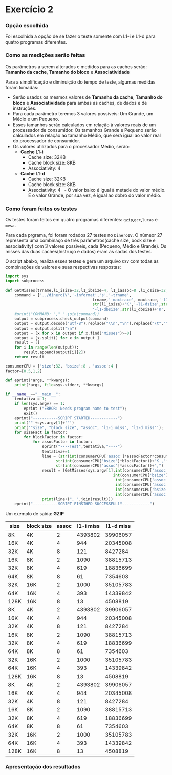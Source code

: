 # Exercício 2

### Opção escolhida
Foi escolhida a opção de se fazer o teste somente com L1-i e L1-d para quatro programas diferentes.

### Como as medições serão feitas
Os parâmetros a serem alterados e medidos para as caches serão: **Tamanho da cache**, **Tamanho do bloco** e **Associatividade**

Para a simplificação e diminuição do tempo de teste, algumas medidas foram tomadas:
- Serão usados os mesmos valores de **Tamanho da cache**, 
**Tamanho do bloco** e **Associatividade** para ambas as caches, de dados e de instruções.
- Para cada parâmetro teremos 3 valores possíveis: Um Grande, um Médio e um Pequeno.
- Esses tamanhos serão calculados em relação à valores reais de um processador de consumidor. Os tamanhos Grande e Pequeno serão calculados em relação ao tamanho Médio, que será igual ao valor real do processador de consumidor.
- Os valores utilizados para o processador Médio, serão:
  - **Cache L1-i**
    - Cache size: 32KB
    - Cache block size: 8KB
    - Associativity: 4
  - **Cache L1-d**
    - Cache size: 32KB
    - Cache block size: 8KB
    - Associativity: 4
   - O valor baixo é igual à metade do valor médio. E o valor Grande, por sua vez, é igual ao dobro do valor médio.
   
### Como foram feitos os testes
Os testes foram feitos em quatro programas diferentes: `gzip`,`gcc`,`lucas` e `mesa`.

Para cada prgrama, foi foram rodados 27 testes no `DineroIV`. O númeor 27 representa uma combinaço de três parâmetros(cache size, bock size e associativity) com 3 valores possíveis, cada (Pequeno, Médio e Grande). Os misses das duas caches(Instruço e dados) eram as sadas dos testes.

O script abaixo, realiza esses testes e gera um arquivo `CSV` com todas as combinações de valores e suas respectivas respostas:
```python
import sys
import subprocess

def GetMisses(trname,l1_isize=32,l1_ibsize=4, l1_iassoc=8 ,l1_dsize=32,l1_dbsize=4, l1_dassoc=8, maxtrace='20'):
    command = ['../dineroIV','-informat','s','-trname',
                                      trname,'-maxtrace', maxtrace,'-l1-isize',
                                      str(l1_isize)+'K','-l1-dsize',str(l1_dsize)+'K','-l1-ibsize',str(l1_ibsize)+'K',
                                      '-l1-dbsize',str(l1_dbsize)+'K','-l1-iassoc',str(l1_iassoc),'-l1-dassoc',str(l1_dassoc)]
    #print("COMMAND: "," ".join(command))
    output = subprocess.check_output(command)
    output = output.decode("utf-8").replace("\\n","\n").replace("\t","")
    output = output.split("\n")
    output = [x for x in output if x.find("Misses")>=0]
    output = [x.split() for x in output ]
    result = []
    for i in range(len(output)):
        result.append(output[i][2])
    return result

consumerCPU = {'size':32, 'bsize':8 , 'assoc':4 }
factor=[0.5,1,2]

def eprint(*args, **kwargs):
    print(*args, file=sys.stderr, **kwargs)

if __name__=="__main__":
    tentativa = 1;
    if len(sys.argv) == 1:
        eprint ("ERROR: Needs program name to test");
        exit()
    eprint("-----------SCRIPT STARTED------------")
    print('"'+sys.argv[1]+'"')
    print('"size", "block size", "assoc", "l1-i miss", "l1-d miss"');
    for sizeFact in factor:
        for blockFactor in factor:
            for assocFactor in factor:
                eprint("----Test",tentativa,"----")
                tentativa+=1
                line = (str(int(consumerCPU['assoc']*assocFactor*consumerCPU['bsize']*blockFactor))+"K ,"+
                      str(int(consumerCPU['bsize']*blockFactor))+"K ,"+
                      str(int(consumerCPU['assoc']*assocFactor))+",")
                result = (GetMisses(sys.argv[1],int(consumerCPU['assoc']*assocFactor*consumerCPU['bsize']*blockFactor),
                                               int(consumerCPU['bsize']*blockFactor),
                                                int(consumerCPU['assoc']*assocFactor),
                                                int(consumerCPU['assoc']*assocFactor*consumerCPU['bsize']*blockFactor),
                                                int(consumerCPU['bsize']*blockFactor),
                                                int(consumerCPU['assoc']*assocFactor), maxtrace='20'))
                print(line+(", ".join(result)))
    eprint("-----------SCRIPT FINSIHED SUCCESSFULlY------------")

```
Um exemplo de saída:
**GZIP**

| size     | block size | assoc | l1-i miss | l1-d miss |
|----------|------------|-------|-----------|-----------|
| 8K       | 4K         | 2     | 4393802   | 39906057  |
| 16K      | 4K         | 4     | 944       | 20345008  |
| 32K      | 4K         | 8     | 121       | 8427284   |
| 16K      | 8K         | 2     | 1090      | 38815713  |
| 32K      | 8K         | 4     | 619       | 18836699  |
| 64K      | 8K         | 8     | 61        | 7354603   |
| 32K      | 16K        | 2     | 1000      | 35105783  |
| 64K      | 16K        | 4     | 393       | 14339842  |
| 128K     | 16K        | 8     | 13        | 4508819   |
| 8K       | 4K         | 2     | 4393802   | 39906057  |
| 16K      | 4K         | 4     | 944       | 20345008  |
| 32K      | 4K         | 8     | 121       | 8427284   |
| 16K      | 8K         | 2     | 1090      | 38815713  |
| 32K      | 8K         | 4     | 619       | 18836699  |
| 64K      | 8K         | 8     | 61        | 7354603   |
| 32K      | 16K        | 2     | 1000      | 35105783  |
| 64K      | 16K        | 4     | 393       | 14339842  |
| 128K     | 16K        | 8     | 13        | 4508819   |
| 8K       | 4K         | 2     | 4393802   | 39906057  |
| 16K      | 4K         | 4     | 944       | 20345008  |
| 32K      | 4K         | 8     | 121       | 8427284   |
| 16K      | 8K         | 2     | 1090      | 38815713  |
| 32K      | 8K         | 4     | 619       | 18836699  |
| 64K      | 8K         | 8     | 61        | 7354603   |
| 32K      | 16K        | 2     | 1000      | 35105783  |
| 64K      | 16K        | 4     | 393       | 14339842  |
| 128K     | 16K        | 8     | 13        | 4508819   |

### Apresentação dos resultados

